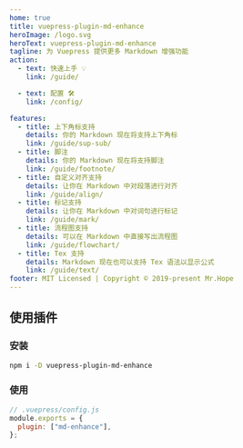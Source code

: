 ```yaml
---
home: true
title: vuepress-plugin-md-enhance
heroImage: /logo.svg
heroText: vuepress-plugin-md-enhance
tagline: 为 Vuepress 提供更多 Markdown 增强功能
action:
  - text: 快速上手 💡
    link: /guide/

  - text: 配置 🛠
    link: /config/

features:
  - title: 上下角标支持
    details: 你的 Markdown 现在将支持上下角标
    link: /guide/sup-sub/
  - title: 脚注
    details: 你的 Markdown 现在将支持脚注
    link: /guide/footnote/
  - title: 自定义对齐支持
    details: 让你在 Markdown 中对段落进行对齐
    link: /guide/align/
  - title: 标记支持
    details: 让你在 Markdown 中对词句进行标记
    link: /guide/mark/
  - title: 流程图支持
    details: 可以在 Markdown 中直接写出流程图
    link: /guide/flowchart/
  - title: Tex 支持
    details: Markdown 现在也可以支持 Tex 语法以显示公式
    link: /guide/text/
footer: MIT Licensed | Copyright © 2019-present Mr.Hope
---
```


## 使用插件

### 安装

```bash
npm i -D vuepress-plugin-md-enhance
```

### 使用

```js {3}
// .vuepress/config.js
module.exports = {
  plugin: ["md-enhance"],
};
```
